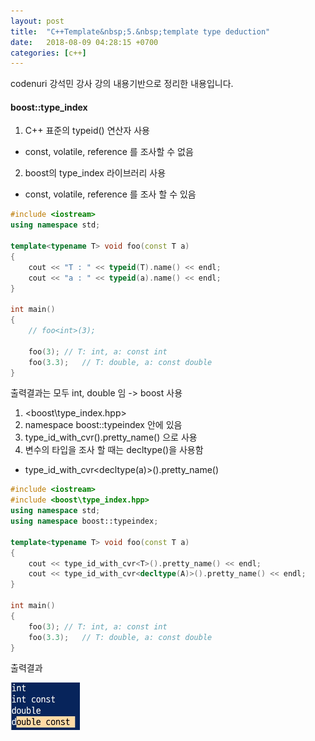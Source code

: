 ```yaml
---
layout: post
title:  "C++Template&nbsp;5.&nbsp;template type deduction"
date:   2018-08-09 04:28:15 +0700
categories: [c++]
---
```


codenuri 강석민 강사 강의 내용기반으로 정리한 내용입니다.

#### boost::type_index

1. C++ 표준의 typeid() 연산자 사용
 - const, volatile, reference 를 조사할 수 없음
2. boost의 type_index 라이브러리 사용
 - const, volatile, reference 를 조사 할 수 있음

```cpp
#include <iostream>
using namespace std;

template<typename T> void foo(const T a) 
{
    cout << "T : " << typeid(T).name() << endl;
    cout << "a : " << typeid(a).name() << endl;
}

int main()
{
    // foo<int>(3);

    foo(3); // T: int, a: const int
    foo(3.3);   // T: double, a: const double
}
```
출력결과는 모두 int, double 임 -> boost 사용

1. <boost\type_index.hpp>
2. namespace boost::typeindex 안에 있음
3. type_id_with_cvr<T>().pretty_name() 으로 사용
4. 변수의 타입을 조사 할 때는 decltype()을 사용함
 - type_id_with_cvr<decltype(a)>().pretty_name()


```cpp
#include <iostream>
#include <boost\type_index.hpp>
using namespace std;
using namespace boost::typeindex;

template<typename T> void foo(const T a) 
{
    cout << type_id_with_cvr<T>().pretty_name() << endl;
    cout << type_id_with_cvr<decltype(A)>().pretty_name() << endl;
}

int main()
{
    foo(3); // T: int, a: const int
    foo(3.3);   // T: double, a: const double
}
```
출력결과

![Alt text](/static/img/C++/5.1.PNG)